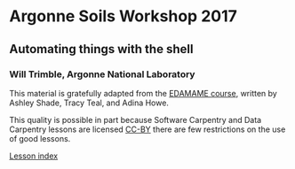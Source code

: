 # Argonne Soils Workshop 2017 
## Automating things with the shell 
### Will Trimble, Argonne National Laboratory

This material is gratefully adapted from the [EDAMAME course](http://www.edamamecourse.org/), written by Ashley Shade, Tracy Teal, and Adina Howe.

This quality is possible in part because Software Carpentry and Data Carpentry lessons are licensed [CC-BY](https://github.com/swcarpentry/shell-novice/blob/gh-pages/LICENSE.md) there are few restrictions on the use of good lessons.

[Lesson index](lectureOverview_ShellCloud.md)
